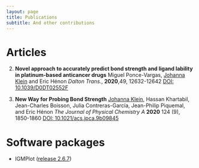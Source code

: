 ```yaml
---
layout: page
title: Publications
subtitle: And other contributions
---
```

# Articles

2. **Novel approach to accurately predict bond strength and ligand lability in platinum-based anticancer drugs**
Miguel Ponce-Vargas, <u>Johanna Klein</u> and  Eric Hénon
_Dalton Trans._, **2020**,49, 12632-12642
[DOI: 10.1039/D0DT02552F](https://doi.org/10.1039/D0DT02552F)

1. **New Way for Probing Bond Strength**
<u>Johanna Klein</u>, Hassan Khartabil, Jean-Charles Boisson, Julia Contreras-García, Jean-Philip Piquemal, and Eric Hénon
_The Journal of Physical Chemistry A_ **2020** 124 (9), 1850-1860
[DOI: 10.1021/acs.jpca.9b09845](https://doi.org/10.1021/acs.jpca.9b09845)

# Software packages

- IGMPlot ([release 2.6.7](http://igmplot.univ-reims.fr/download.php))
